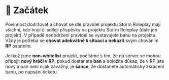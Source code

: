 # 🛬 Začátek

Povinnost dodržovat a chovat se dle pravidel projektu Storm Roleplay mají všichni, kdo hrají či sdílejí příspěvky na projektu Storm Roleplay (dále jen projekt). V případě nedodržení pravidel se vystavujete banu na projektu. Vždy je potřeba se **chovat adekvátně k situaci a nekazit** svým chováním **RP** ostatním.&#x20;

Jelikož jsme **non-whitelist** projekt, počítáme s tím, že na server se mohou připojit **nový hráči v RP**, pokud dostanete **ban** a doložíte důkaz, že v RP jste nový a ban není nijak závažný, je **šance**, že dostanete automaticky zkrácení banu, po napsání ticketu.
